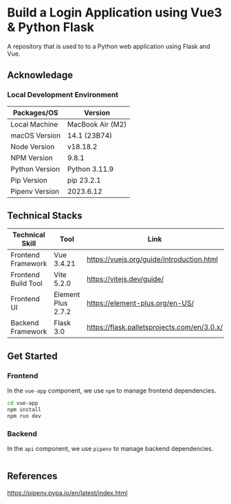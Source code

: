 # Build a Login Application using Vue3 & Python Flask

A repository that is used to to a Python web application using Flask and Vue.

## Acknowledage

### Local Development Environment

| Packages/OS    | Version          |
| -------------- | ---------------- |
| Local Machine  | MacBook Air (M2) |
| macOS Version  | 14.1 (23B74)     |
| Node Version   | v18.18.2         |
| NPM Version    | 9.8.1            |
| Python Version | Python 3.11.9    |
| Pip Version    | pip 23.2.1       |
| Pipenv Version | 2023.6.12        |

## Technical Stacks

| Technical Skill     | Tool               | Link                                        |
| ------------------- | ------------------ | ------------------------------------------- |
| Frontend Framework  | Vue 3.4.21         | https://vuejs.org/guide/introduction.html   |
| Frontend Build Tool | Vite 5.2.0         | https://vitejs.dev/guide/                   |
| Frontend UI         | Element Plus 2.7.2 | https://element-plus.org/en-US/             |
| Backend Framework   | Flask 3.0          | https://flask.palletsprojects.com/en/3.0.x/ |


## Get Started

### Frontend

In the `vue-app` component, we use `npm` to manage frontend dependencies.

```bash
cd vue-app
npm install
npm run dev
```

### Backend

In the `api` component, we use `pipenv` to manage backend dependencies.

```bash


```

## References




https://pipenv.pypa.io/en/latest/index.html
